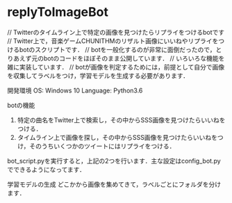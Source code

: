 # replyToImageBot
// Twitterのタイムライン上で特定の画像を見つけたらリプライをつけるbotです
// Twitter上で，音楽ゲームCHUNITHMのリザルト画像にいいねやリプライをつけるbotのスクリプトです．
// botを一般化するのが非常に面倒だったので，とりあえず元のbotのコードをほぼそのまま公開しています．
// いろいろな機能を雑に実装しています．
// botが画像を判定するためには，前提として自分で画像を収集してラベルをつけ，学習モデルを生成する必要があります．

開発環境
OS: Windows 10
Language: Python3.6


botの機能
1. 特定の曲名をTwitter上で検索し，その中からSSS画像を見つけたらいいねをつける．
2. タイムライン上で画像を探し，その中からSSS画像を見つけたらいいねをつけ，そのうちいくつかのツイートにはリプライをつける．

bot_script.pyを実行すると，上記の2つを行います．主な設定はconfig_bot.pyでできるようになってます．

学習モデルの生成
どこかから画像を集めてきて，ラベルごとにフォルダを分けます．
